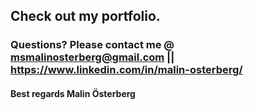 ## Check out my portfolio.

### Questions? Please contact me @ msmalinosterberg@gmail.com || https://www.linkedin.com/in/malin-osterberg/ 
#### Best regards Malin Österberg 

